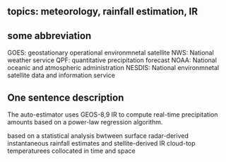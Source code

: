 ## topics: meteorology, rainfall estimation, IR

## some abbreviation

GOES: geostationary operational environmnetal satellite
NWS:  National weather service
QPF:  quantitative precipitation forecast
NOAA: National oceanic and atmospheric administration
NESDIS: National environmnetal satellite data and information service

## One sentence description
The auto-estimator uses GEOS-8,9 IR to compute real-time precipitation amounts based on a power-law regression algorithm.

based on a statistical analysis bwtween surface radar-derived instantaneous rainfall estimates and stellite-derived IR cloud-top temperaturees collocated in time and space
